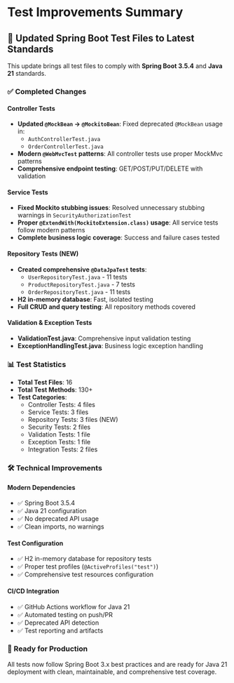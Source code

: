 # Test Improvements Summary

## 🎯 Updated Spring Boot Test Files to Latest Standards

This update brings all test files to comply with **Spring Boot 3.5.4** and **Java 21** standards.

### ✅ Completed Changes

#### Controller Tests
- **Updated `@MockBean` → `@MockitoBean`**: Fixed deprecated `@MockBean` usage in:
  - `AuthControllerTest.java`
  - `OrderControllerTest.java`
- **Modern `@WebMvcTest` patterns**: All controller tests use proper MockMvc patterns
- **Comprehensive endpoint testing**: GET/POST/PUT/DELETE with validation

#### Service Tests  
- **Fixed Mockito stubbing issues**: Resolved unnecessary stubbing warnings in `SecurityAuthorizationTest`
- **Proper `@ExtendWith(MockitoExtension.class)` usage**: All service tests follow modern patterns
- **Complete business logic coverage**: Success and failure cases tested

#### Repository Tests (NEW)
- **Created comprehensive `@DataJpaTest` tests**:
  - `UserRepositoryTest.java` - 11 tests
  - `ProductRepositoryTest.java` - 7 tests  
  - `OrderRepositoryTest.java` - 11 tests
- **H2 in-memory database**: Fast, isolated testing
- **Full CRUD and query testing**: All repository methods covered

#### Validation & Exception Tests
- **ValidationTest.java**: Comprehensive input validation testing
- **ExceptionHandlingTest.java**: Business logic exception handling

### 📊 Test Statistics
- **Total Test Files**: 16
- **Total Test Methods**: 130+
- **Test Categories**:
  - Controller Tests: 4 files
  - Service Tests: 3 files  
  - Repository Tests: 3 files (NEW)
  - Security Tests: 2 files
  - Validation Tests: 1 file
  - Exception Tests: 1 file
  - Integration Tests: 2 files

### 🛠 Technical Improvements

#### Modern Dependencies
- ✅ Spring Boot 3.5.4
- ✅ Java 21 configuration
- ✅ No deprecated API usage
- ✅ Clean imports, no warnings

#### Test Configuration
- ✅ H2 in-memory database for repository tests
- ✅ Proper test profiles (`@ActiveProfiles("test")`)
- ✅ Comprehensive test resources configuration

#### CI/CD Integration
- ✅ GitHub Actions workflow for Java 21
- ✅ Automated testing on push/PR
- ✅ Deprecated API detection
- ✅ Test reporting and artifacts

### 🚀 Ready for Production
All tests now follow Spring Boot 3.x best practices and are ready for Java 21 deployment with clean, maintainable, and comprehensive test coverage.